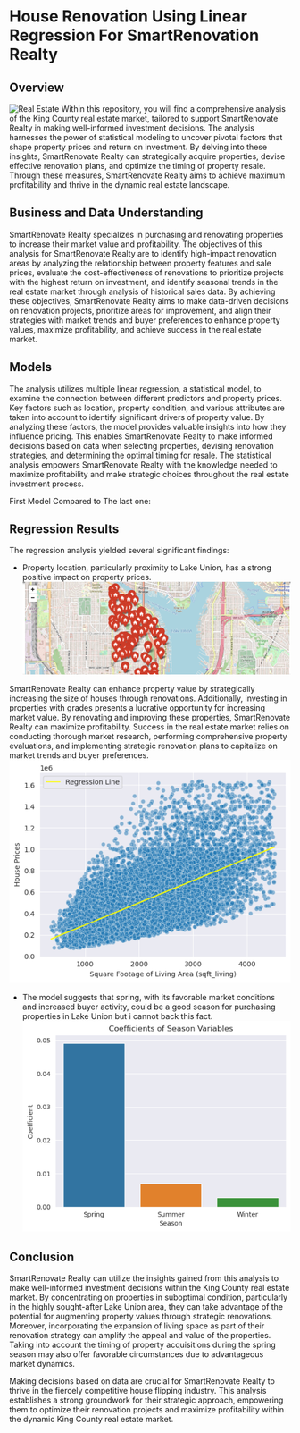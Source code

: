# House Renovation Using Linear Regression For SmartRenovation Realty

## Overview
![Real Estate](Image.jpg)
Within this repository, you will find a comprehensive analysis of the King County real estate market, tailored to support SmartRenovate Realty in making well-informed investment decisions. The analysis harnesses the power of statistical modeling to uncover pivotal factors that shape property prices and return on investment. By delving into these insights, SmartRenovate Realty can strategically acquire properties, devise effective renovation plans, and optimize the timing of property resale. Through these measures, SmartRenovate Realty aims to achieve maximum profitability and thrive in the dynamic real estate landscape.

## Business and Data Understanding

SmartRenovate Realty specializes in purchasing and renovating properties to increase their market value and profitability. The objectives of this analysis for SmartRenovate Realty are to identify high-impact renovation areas by analyzing the relationship between property features and sale prices, evaluate the cost-effectiveness of renovations to prioritize projects with the highest return on investment, and identify seasonal trends in the real estate market through analysis of historical sales data. By achieving these objectives, SmartRenovate Realty aims to make data-driven decisions on renovation projects, prioritize areas for improvement, and align their strategies with market trends and buyer preferences to enhance property values, maximize profitability, and achieve success in the real estate market.

## Models

The analysis utilizes multiple linear regression, a statistical model, to examine the connection between different predictors and property prices. Key factors such as location, property condition, and various attributes are taken into account to identify significant drivers of property value. By analyzing these factors, the model provides valuable insights into how they influence pricing. This enables SmartRenovate Realty to make informed decisions based on data when selecting properties, devising renovation strategies, and determining the optimal timing for resale. The statistical analysis empowers SmartRenovate Realty with the knowledge needed to maximize profitability and make strategic choices throughout the real estate investment process.

First Model Compared to The last one:


## Regression Results

The regression analysis yielded several significant findings:

- Property location, particularly proximity to Lake Union, has a strong positive impact on property prices.
![location](map.png)

SmartRenovate Realty can enhance property value by strategically increasing the size of houses through renovations. Additionally, investing in properties with grades presents a lucrative opportunity for increasing market value. By renovating and improving these properties, SmartRenovate Realty can maximize profitability. Success in the real estate market relies on conducting thorough market research, performing comprehensive property evaluations, and implementing strategic renovation plans to capitalize on market trends and buyer preferences.
![sqft](Sqft.png)
- The model suggests that spring, with its favorable market conditions and increased buyer activity, could be a good season for purchasing properties in Lake Union but i cannot back this fact.
![season](Seasons.png)

## Conclusion


SmartRenovate Realty can utilize the insights gained from this analysis to make well-informed investment decisions within the King County real estate market. By concentrating on properties in suboptimal condition, particularly in the highly sought-after Lake Union area, they can take advantage of the potential for augmenting property values through strategic renovations. Moreover, incorporating the expansion of living space as part of their renovation strategy can amplify the appeal and value of the properties. Taking into account the timing of property acquisitions during the spring season may also offer favorable circumstances due to advantageous market dynamics.

Making decisions based on data are crucial for SmartRenovate Realty to thrive in the fiercely competitive house flipping industry. This analysis establishes a strong groundwork for their strategic approach, empowering them to optimize their renovation projects and maximize profitability within the dynamic King County real estate market.